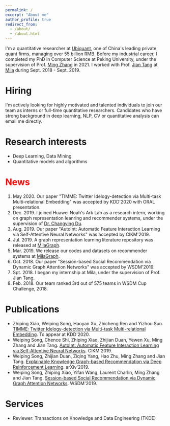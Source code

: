 ```yaml
---
permalink: /
excerpt: "About me"
author_profile: true
redirect_from: 
  - /about/
  - /about.html
---
```


I'm a quantitative researcher at [Ubiquant](https://ubiquant.com/website/about), one of China's leading private quant firms, managing over 55 billion RMB. Before my industrial career, I completed my PhD in Computer Science at Peking University, under the supervision of Prof. [Ming Zhang](http://net.pku.edu.cn/dlib/mzhang/) in 2021. I worked with Prof. [Jian Tang](https://jian-tang.com/) at [Mila](https://mila.quebec/en/) during Sept. 2018 - Sept. 2019.


Hiring
=====
I'm actively looking for highly motivated and talented individuals to join our team as interns or full-time quantitative researchers. Candidates who have strong background in deep learning, NLP, CV or quantitative analysis can email me directly. 


Research interests
======
* Deep Learning, Data Mining
* Quantitative models and algorithms

<span style="color:red">News</span>
=====
1. May 2020. Our paper "TIMME: Twitter Idelogy-detection via Multi-task Multi-relational Embedding" was accepted by KDD'2020 with ORAL presentation.
1. Dec. 2019. I joined Huawei Noah's Ark Lab as a research intern, working on graph representation leanring and recommender systems, under the supervision of [Dr. Changying Du](https://changyingdu.github.io).
1. Aug. 2019. Our paper "AutoInt: Automatic Feature Interaction Learning via Self-Attentive Neural Networks" was accepted by CIKM'2019. 
1. Jul. 2019. A graph representation learning literature repository was released at [MilaGraph](https://github.com/DeepGraphLearning/LiteratureDL4Graph).
1. Mar. 2019. We release our codes and datasets on recommender systems at [MilaGraph](https://github.com/DeepGraphLearning/RecommenderSystems).
1. Oct. 2018. Our paper "Session-based Social Recommendation via Dynamic Graph Attention Networks" was accepted by WSDM'2019.
1. Spt. 2018. I began my internship at Mila, under the supervision of Prof. Jian Tang.
1. Feb. 2018. Our team ranked 3rd out of 575 teams in WSDM Cup Challenge, 2018.

Publications
=====
* Zhiping Xiao, Weiping Song, Haoyan Xu, Zhicheng Ren and Yizhou Sun. [TIMME: Twitter Idelogy-detection via Multi-task Multi-relational Embedding](https://arxiv.org/pdf/2006.01321.pdf). To appear at KDD'2020.
* Weiping Song, Chence Shi, Zhiping Xiao, Zhijian Duan, Yewen Xu, Ming Zhang and Jian Tang. [AutoInt: Automatic Feature Interaction Learning via Self-Attentive Neural Networks](https://arxiv.org/pdf/1810.11921.pdf). CIKM'2019.
* Weiping Song, Zhijian Duan, Ziqing Yang, Hao Zhu, Ming Zhang and Jian Tang. [Explainable Knowledge Graph-based Recommendation via Deep Reinforcement Learning](https://arxiv.org/pdf/1906.09506.pdf). arXiv'2019.
* Weiping Song, Zhiping Xiao, Yifan Wang, Laurent Charlin, Ming Zhang and Jian Tang. [Session-based Social Recommendation via Dynamic Graph Attention Networks](https://arxiv.org/pdf/1902.09362.pdf). WSDM'2019.

Services
=====
* Reviewer: Transactions on Knowledge and Data Engineering (TKDE)
